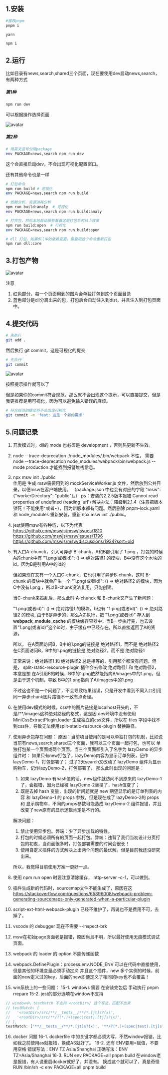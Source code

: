 ## 1.安装

```bash
#推荐pnpm
pnpm i
```

```bash
yarn
```

```bash
npm i
```

## 2.运行

比如目录有news,search,shared三个页面，现在要使用dev启动news,search，有两种方式

##### 第1种

```bash
npm run dev
```

可以根据操作选择页面

![avatar](./markdown/tools-dev.jpg)

##### 第2种

```bash
# 用英文逗号分隔package
env PACKAGE=news,search npm run dev
```

这个会直接启动dev，不会出现可视化配置窗口。

还有其他命令也是一样

```bash
# 打包命令
npm run build # 可视化
env PACKAGE=news,search npm run build

# 依赖分析，资源消耗分析
npm run build:analy  # 可视化
env PACKAGE=news,search npm run build:analy

# 打完包，然后本地启动服务看看这是打包后的线上效果
npm run build:open  # 可视化
env PACKAGE=news,search npm run build:open
```

```bash
# dll 打包，如果dll中的依赖变更，需要用这个命令重新打包
npm run dll:core
```

## 3.打包产物

![avatar](./markdown/build.jpg)

注意

1. 红色部分，每一个页面用到的图片会单独打包到这个页面目录
2. 蓝色部分是dll分离出来的包，打包后会自动注入到dist，并且注入到打包页面中。

## 4.提交代码

```bash
# 先执行
git add .
```

然后执行 git commit，这是可视化的提交

```bash
# 先执行
git commit
```

![avatar](./markdown/commit.jpg)

按照提示操作就可以了

但是如果你的commit符合规范，那么就不会出现这个提示，可以直接提交，但是我更推荐是用可视化，因为可以避免输入错误的麻烦。

```bash
# 符合规范的提交将不会出现可视化
git commit -m 'feat: 这是一个新的需求'
```

## 5.问题记录

1. 开发模式时，dll的 mode 也必须是 development ，否则热更新不生效。

2. node --trace-deprecation ./node_modules/.bin/webpack 不性，
   需要 node --trace-deprecation node_modules/webpack/bin/webpack.js --mode production 才能找到报警堆栈信息。

3. npx msw init ./public  
   作用是
   生成 msw需要用到的 mockServiceWorker.js 文件，然后放到公共目录，以便msw在客户端使用。
   （package.json 中也会有对应的字段 "msw": {"workerDirectory": "public"}。）
   ps：安装的2.2.5版本报错 Cannot read properties of undefined (reading 'url')
   解决办法：降级到2.1.4（注意把版本锁死！不能使用^或者~），因为新版本都有问题。然后删除 pnpm-lock.yaml 和 node_modules 重新安装，重新 npx msw init ./public。

4. jest使用msw有各种坑，以下为代表
   https://github.com/mswjs/msw/issues/1810
   https://github.com/mswjs/msw/issues/1796
   https://github.com/mswjs/msw/discussions/1934?sort=old

5. 有入口A-chunck，引入可异步 B-chunk，A和B都引用了 1.png ，打包的时候A的chunk中有
   "1.png(或者id)": () => 绝对路径1 的模块，B中没有这个木块的id，因为B是引用A中的id的

   但如果现在又有一个入口C-chunk，它也引用了异步B-chunk，这时 B-chunk 的模块中就会产生一个
   "1.png(或者id)": () => 绝对路径2 的模块，因为C中没有1.png ，所以B-chunk没法复用，只能创建。

   当C-chunk来捣乱后，那么此时 A-chunck 和 B-chunk又产生了新问题：

   "1.png(或者id)": () => 绝对路径1 的模块，b也有 "1.png(或者id)": () => 绝对路径2 的模块, 由于B是异步的，那么A先执行，把 "1.png(或者id)" 存入到 **webpack_module_cache** 的模块缓存容器中，当B一步执行完，也去设置"1.png(或者id)"这个id时，由于缓存中已经存在，所以直接返回了A的资源，

   所以，
   在A页面访问B，B中的1.png的链接是 绝对路径1，而不是 绝对路径2
   在C页面访问B，B中的1.png的链接是 绝对路径2，而不是 绝对路径1

   正常来说：绝对路径1 和 绝对路径2 总是相等的，引用那个都没有问题，但是，
   split-static-resource-plugin 插件会去修改 绝对路径1 和 绝对路径2，本意是想
   在A引用B的时候，B中的1.png依然能指向B/images中的1.png，但是由于这个机制，导致
   B中的1.png指向了A/images中的1.png

   不过这也不是一个问题了，不会导致结果错误，只是开发中看到不同入口引用同一异步chunk图片路径不一致有点奇怪。

6. 在使用dev模式的时候，css中的图片链接是localhost开头的，不是/\*\*/images这种绝对路径的格式，这是因
   dev环境中没有使用MiniCssExtractPlugin.loader 生成独立的css文件，所以在 files 字段中找不到css件，导致无法使用split-static-resource-plugin 替换路径。

7. 使用异步包存在问题：
   原因：当前项目使用的是可以单独打包的机制，比如说当前有news,search,shared三个页面，我可以三个页面一起打包，也可以
   单独打包某一个页面或两个页面。当三个页面都引入了名字为 lazyDemo 的异步组件时：
   如果只有new打包了，lazyDemo内容为显示订单列表，记作lazyDemo-1，打包部署了；
   过了2天search又改动了 lazyDemo 组件为显示购物车，记作lazyDemo-2，打包部署了，
   那么此时出现的问题是：

   1. 如果 lazyDemo 有hash值的话，new组件就访问不到原来的 lazyDemo-1 了，会报错，因为已经被 lazyDemo-2替换了，hash值变了；
   2. 既是去掉 hash 变量，出现的新问题就是 new 期望显示的是订单列表的内容 和 lazyDemo-1 的 props 参数，但是现在成了
      lazyDemo-2的 props 和 显示购物车，不同的props参数可能造成 lazyDemo-2 组件报错，并且改变了new原有的显示逻辑肯定是不行的。

   解决问题：

   1. 禁止使用异步包。弊端：少了异步加载的特性。
   2. 打包的时候必须所有的页面一起打包。弊端：违背了我们当初设计分页打包的初衷，当页面很多时，打包部署需要的时间会很长！
   3. 使用自定义插件的方式解决上出两个问题的最优解。但是目前我还没研究出来。

   所以，我觉得目前使用方案一更好一点。

8. 使用 npm run open 时要注意清除缓存， http-server -c-1，可以做到。

9. 插件生成新的代码时，sourcemap文件不能生成了，原因在这
   https://stackoverflow.com/questions/65896008/webpack-problem-generating-sourcemaps-only-generated-when-a-particular-plugin

10. script-ext-html-webpack-plugin 已经不维护了，再说也不是费用不可，去掉了。

11. vscode 的 debugger 现在不需要 --inspect-brk

12. msw在初始page页面老是报错，原因尚且不明，所以最好使用无痕模式调试页面。

13. webpack 的 loader 的 option 不能传递函数

14. webpack.DefinePlugin：process.env.NODE_ENV 可以在代码中直接使用，但是其他的环境变量必须手动定义
    并且这个插件，new 多个实例的时候，前面的new定义过的key，后面的new即便定义了相同的key也不会覆盖！

15. win系统上的一些问题：
    15-1. windows 需要 在安装完包后 手动执行 pnpm rrepare
    15-2. jest的部分选项在window不支持

```javascript
// window中，testMatch 不支持 <rootDir>/ 这个写法，匹配不出来
// testMatch: [
//   '<rootDir>/src/**/__tests__/**/*.[jt]s?(x)',
//   '<rootDir>/src/**/?(*.)+(spec|test).[tj]s?(x)',
// ],
testMatch: ['**/__tests__/**/*.[jt]s?(x)', '**/?(*.)+(spec|test).[tj]s?(x)'];
```

16. docker 问题
    16-1. dockerfile 中的关键字都必须大写，不然window报错，比如我之前使用as就报错，换成AS就好了。
    16-2. 还有 ENV要用=赋值，不要用空格
    错误写法：ENV TZ Asia/Shanghai
    正确写法：ENV TZ=Asia/Shanghai
    16-3. RUN env PACKAGE=all pnpm build 在window老是报错，有人说重启docker就好了，并没有。
    换成这个就可以了，真是奇怪 RUN /bin/sh -c env PACKAGE=all pnpm build
